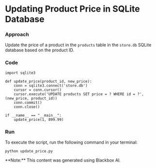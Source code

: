 # Updating Product Price in SQLite Database

### Approach

Update the price of a product in the `products` table in the `store.db` SQLite database based on the product ID.

### Code

    import sqlite3

    def update_price(product_id, new_price):
        conn = sqlite3.connect('store.db')
        cursor = conn.cursor()
        cursor.execute('UPDATE products SET price = ? WHERE id = ?', (new_price, product_id))
        conn.commit()
        conn.close()

    if __name__ == "__main__":
        update_price(1, 899.99)

### Run

To execute the script, run the following command in your terminal:

    python update_price.py

<div class="note">**Note:** This content was generated using Blackbox AI.</div>